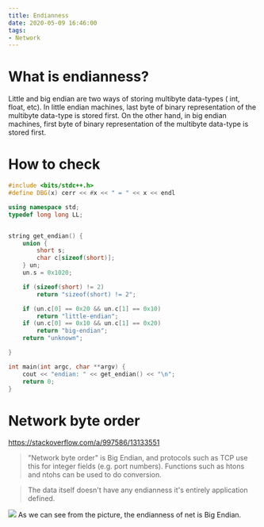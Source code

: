 ```yaml
---
title: Endianness
date: 2020-05-09 16:46:00
tags:
- Network
---
```


# What is endianness?
Little and big endian are two ways of storing multibyte data-types ( int, float, etc). In little endian machines, last byte of binary representation of the multibyte data-type is stored first. On the other hand, in big endian machines, first byte of binary representation of the multibyte data-type is stored first.

# How to check
```cpp
#include <bits/stdc++.h>
#define DBG(x) cerr << #x << " = " << x << endl

using namespace std;
typedef long long LL;


string get_endian() {
    union {
        short s;
        char c[sizeof(short)];
    } un;
    un.s = 0x1020;

    if (sizeof(short) != 2)
        return "sizeof(short) != 2";

    if (un.c[0] == 0x20 && un.c[1] == 0x10)
        return "little-endian";
    if (un.c[0] == 0x10 && un.c[1] == 0x20)
        return "big-endian";
    return "unknown";

}

int main(int argc, char **argv) {
    cout << "endian: " << get_endian() << "\n";
    return 0;
}

```

# Network byte order
https://stackoverflow.com/a/997586/13133551
>"Network byte order" is Big Endian, and protocols such as TCP use this for integer fields (e.g. port numbers). Functions such as htons and ntohs can be used to do conversion.

>The data itself doesn't have any endianness it's entirely application defined.

![](https://img2020.cnblogs.com/blog/1224734/202005/1224734-20200509164613286-1013916493.png)
As we can see from the picture, the endianness of net is Big Endian.